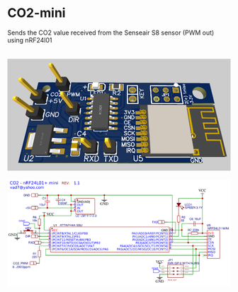 # CO2-mini
Sends the CO2 value received from the Senseair S8 sensor (PWM out) using nRF24l01
<br>
<br>
<br>
<img src="https://raw.githubusercontent.com/vad7/CO2-mini/master/3D.png">
<br>
<br>
<img src="https://raw.githubusercontent.com/vad7/CO2-mini/master/Schema.png">
